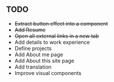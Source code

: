 ## TODO

- ~~Extract button effect into a component~~
- ~~Add Resume~~
- ~~Open all external links in a new tab~~
- Add details to work experience
- Define projects
- Add About me page
- Add About this site page
- Add translation
- Improve visual components